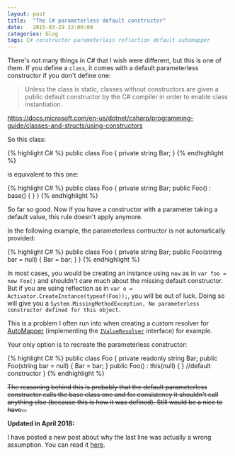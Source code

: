 ```yaml
---
layout: post
title:  "The C# parameterless default constructor"
date:   2015-03-29 22:00:00
categories: blog
tags: C# constructor parameterless reflection default automapper
---
```


There's not many things in C# that I wish were different, but this is one of them.
If you define a `class`, it comes with a default parameterless constructor if you don't define one:

> Unless the class is static, classes without constructors are given a public default constructor by the C# compiler in order to enable class instantiation.

<https://docs.microsoft.com/en-us/dotnet/csharp/programming-guide/classes-and-structs/using-constructors>

So this class:

{% highlight C# %}
public class Foo
{
    private string Bar;
}
{% endhighlight %}

is equivalent to this one:

{% highlight C# %}
public class Foo
{
    private string Bar;
    public Foo() : base() { }
}
{% endhighlight %}

So far so good. Now if you have a constructor with a parameter taking a default value, this rule doesn't apply anymore.

In the following example, the parameterless contructor is not automatically provided:

{% highlight C# %}
public class Foo
{
    private string Bar;
    public Foo(string bar = null)
    {
        Bar = bar;
    }
}
{% endhighlight %}

In most cases, you would be creating an instance using `new` as in `var foo = new Foo()` and shouldn't care much about the missing default constructor.
But if you are using reflection as in `var o = Activator.CreateInstance(typeof(Foo));`, you will be out of luck. Doing so will give you a `System.MissingMethodException, No parameterless constructor defined for this object.`

This is a problem I often run into when creating a custom resolver for [AutoMapper] (implementing the [`IValueResolver`] interface) for example.

Your only option is to recreate the parameterless constructor:

{% highlight C# %}
public class Foo
{
    private readonly string Bar;
    public Foo(string bar = null)
    {
        Bar = bar;
    }
    public Foo() : this(null) { } //default constructor
}
{% endhighlight %}

<s>The reasoning behind this is probably that the default parameterless constructor calls the base class one and for consistency it shouldn't call anything else (because this is how it was defined).
Still would be a nice to have...</s>
<br/>

__Updated in April 2018:__  

I have posted a new post about why the last line was actually a wrong assumption. You can read it [here](/blog/2018/04/25/c-sharp-optionnal-arguments-second-edition.html).


[AutoMapper]: http://automapper.org/
[`IValueResolver`]: https://github.com/AutoMapper/AutoMapper/wiki/Custom-value-resolvers